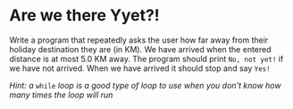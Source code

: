 # Are we there Yyet?!
Write a program that repeatedly asks the user how far away from their holiday destination they are (in KM).
We have arrived when the entered distance is at most 5.0 KM away.
The program should print `No, not yet!` if we have not arrived. When we have arrived it should stop and say `Yes!`

*Hint: a* `while` *loop is a good type of loop to use when you don't know how many times the loop will run*
